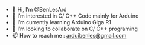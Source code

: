 - 👋 Hi, I’m @BenLesArd
- 👀 I’m interested in C/ C++ Code mainly for Arduino
- 🌱 I’m currently learning Arduino Giga R1
- 💞️ I’m looking to collaborate on C/ C++ programing
- 📫 How to reach me : arduibenles@gmail.com
